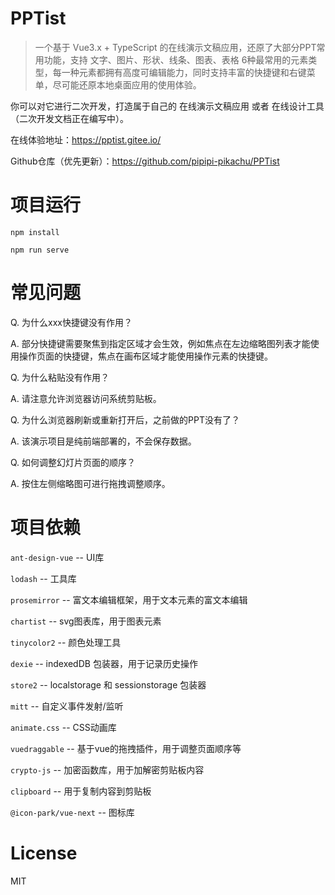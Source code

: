 # PPTist
> 一个基于 Vue3.x + TypeScript 的在线演示文稿应用，还原了大部分PPT常用功能，支持 文字、图片、形状、线条、图表、表格 6种最常用的元素类型，每一种元素都拥有高度可编辑能力，同时支持丰富的快捷键和右键菜单，尽可能还原本地桌面应用的使用体验。

你可以对它进行二次开发，打造属于自己的 在线演示文稿应用 或者 在线设计工具（二次开发文档正在编写中）。

在线体验地址：https://pptist.gitee.io/

Github仓库（优先更新）：https://github.com/pipipi-pikachu/PPTist


# 项目运行
```
npm install

npm run serve
```

# 常见问题
Q. 为什么xxx快捷键没有作用？

A. 部分快捷键需要聚焦到指定区域才会生效，例如焦点在左边缩略图列表才能使用操作页面的快捷键，焦点在画布区域才能使用操作元素的快捷键。

Q. 为什么粘贴没有作用？

A. 请注意允许浏览器访问系统剪贴板。

Q. 为什么浏览器刷新或重新打开后，之前做的PPT没有了？

A. 该演示项目是纯前端部署的，不会保存数据。

Q. 如何调整幻灯片页面的顺序？

A. 按住左侧缩略图可进行拖拽调整顺序。

# 项目依赖

`ant-design-vue` -- UI库

`lodash` -- 工具库

`prosemirror` -- 富文本编辑框架，用于文本元素的富文本编辑

`chartist` -- svg图表库，用于图表元素

`tinycolor2` -- 颜色处理工具

`dexie` -- indexedDB 包装器，用于记录历史操作

`store2` -- localstorage 和 sessionstorage 包装器

`mitt` -- 自定义事件发射/监听

`animate.css` -- CSS动画库

`vuedraggable` -- 基于vue的拖拽插件，用于调整页面顺序等

`crypto-js` -- 加密函数库，用于加解密剪贴板内容

`clipboard` -- 用于复制内容到剪贴板

`@icon-park/vue-next` -- 图标库

# License
MIT